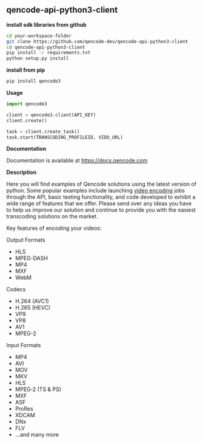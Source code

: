 ## qencode-api-python3-client

**install sdk libraries from github**

```sh
cd your-workspace-folder
git clone https://github.com/qencode-dev/qencode-api-python3-client
cd qencode-api-python3-client
pip install -r requirements.txt
python setup.py install
```

**install from pip**

```sh
pip install qencode3
```

**Usage**

```python
import qencode3

client = qencode3.client(API_KEY)
client.create()

task = client.create_task()
task.start(TRANSCODING_PROFILEID, VIDO_URL)
```

**Documentation**

Documentation is available at <https://docs.qencode.com>

**Description**

Here you will find examples of Qencode solutions using the latest version of python. Some popular examples include launching [video encoding](https://cloud.qencode.com/) jobs through the API, basic testing functionality, and code developed to exhibit a wide range of features that we offer. Please send over any ideas you have to help us improve our solution and continue to provide you with the easiest transcoding solutions on the market.

Key features of encoding your videos:

Output Formats

- HLS
- MPEG-DASH
- MP4
- MXF
- WebM

Codecs

- H.264 (AVC1)
- H.265 (HEVC)
- VP9
- VP8
- AV1
- MPEG-2

Input Formats

- MP4
- AVI
- MOV
- MKV
- HLS
- MPEG‑2 (TS & PS)
- MXF
- ASF
- ProRes
- XDCAM
- DNx
- FLV
- ...and many more
